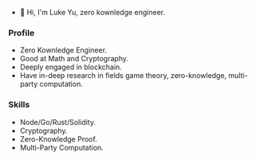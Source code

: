- 👋 Hi, I'm Luke Yu, zero kownledge engineer.

### Profile
- Zero Kownledge Engineer.
- Good at Math and Cryptography.
- Deeply engaged in blockchain.
- Have in-deep research in fields game theory, zero-knowledge, multi-party computation. 

### Skills
- Node/Go/Rust/Solidity.
- Cryptography.
- Zero-Knowledge Proof.
- Multi-Party Computation.
